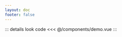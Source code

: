 ```yaml
---
layout: doc
footer: false
---
```


<demo />

::: details look code
<<< @/components/demo.vue
:::

<script setup>
import demo from '../components/demo.vue'
</script>
